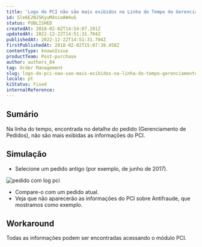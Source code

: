 ```yaml
---
title: 'Logs do PCI não são mais exibidos na Linha do Tempo do Gerenciamento de Pedidos'
id: 5le6E2NJ5KyuM4sioAW4uG
status: PUBLISHED
createdAt: 2018-02-02T14:54:07.191Z
updatedAt: 2022-12-22T14:51:31.704Z
publishedAt: 2022-12-22T14:51:31.704Z
firstPublishedAt: 2018-02-02T15:07:38.458Z
contentType: knownIssue
productTeam: Post-purchase
author: authors_84
tag: Order Management
slug: logs-do-pci-nao-sao-mais-exibidos-na-linha-do-tempo-gerenciamento-de-pedidos
locale: pt
kiStatus: Fixed
internalReference: 
---
```


## Sumário

Na linha do tempo, encontrada no detalhe do pedido (Gerenciamento de Pedidos), não são mais exibidas as informações do PCI.

## Simulação

- Selecione um pedido antigo (por exemplo, de junho de 2017).

![pedido com log pci](https://images.contentful.com/alneenqid6w5/1OflzCTMYcQwkgcWUCkwIC/6a4dc455400128870cd4790fa3ff3372/com_log.PNG)

- Compare-o com um pedido atual.
- Veja que não aparecerão as informações do PCI sobre Antifraude, que mostramos como exemplo.


## Workaround

Todas as informações podem ser encontradas acessando o módulo PCI.

